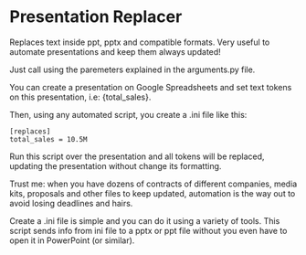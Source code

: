 # Presentation Replacer
Replaces text inside ppt, pptx and compatible formats. Very useful to automate presentations and keep them always updated!

Just call using the paremeters explained in the arguments.py file.

You can create a presentation on Google Spreadsheets and set text tokens on this presentation, i.e: {total_sales}.

Then, using any automated script, you create a .ini file like this:

```
[replaces]
total_sales = 10.5M
```

Run this script over the presentation and all tokens will be replaced, updating the presentation without change its formatting.

Trust me: when you have dozens of contracts of different companies, media kits, proposals and other files to keep updated, automation is the way out to avoid losing deadlines and hairs.

Create a .ini file is simple and you can do it using a variety of tools. This script sends info from ini file to a pptx or ppt file without you even have to open it in PowerPoint (or similar).
